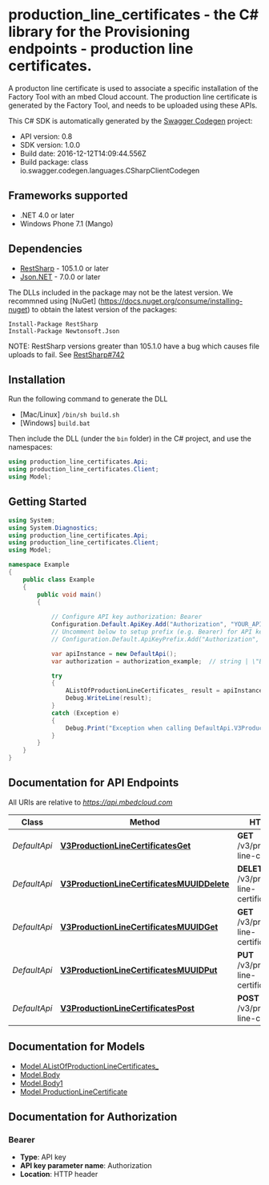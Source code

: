 # production_line_certificates - the C# library for the Provisioning endpoints - production line certificates.

A producton line certificate is used to associate a specific installation of the Factory Tool with an mbed Cloud account.  The production line certificate is generated by the Factory Tool, and needs to be uploaded using these APIs. 

This C# SDK is automatically generated by the [Swagger Codegen](https://github.com/swagger-api/swagger-codegen) project:

- API version: 0.8
- SDK version: 1.0.0
- Build date: 2016-12-12T14:09:44.556Z
- Build package: class io.swagger.codegen.languages.CSharpClientCodegen

## Frameworks supported
- .NET 4.0 or later
- Windows Phone 7.1 (Mango)

## Dependencies
- [RestSharp](https://www.nuget.org/packages/RestSharp) - 105.1.0 or later
- [Json.NET](https://www.nuget.org/packages/Newtonsoft.Json/) - 7.0.0 or later

The DLLs included in the package may not be the latest version. We recommned using [NuGet] (https://docs.nuget.org/consume/installing-nuget) to obtain the latest version of the packages:
```
Install-Package RestSharp
Install-Package Newtonsoft.Json
```

NOTE: RestSharp versions greater than 105.1.0 have a bug which causes file uploads to fail. See [RestSharp#742](https://github.com/restsharp/RestSharp/issues/742)

## Installation
Run the following command to generate the DLL
- [Mac/Linux] `/bin/sh build.sh`
- [Windows] `build.bat`

Then include the DLL (under the `bin` folder) in the C# project, and use the namespaces:
```csharp
using production_line_certificates.Api;
using production_line_certificates.Client;
using Model;
```

## Getting Started

```csharp
using System;
using System.Diagnostics;
using production_line_certificates.Api;
using production_line_certificates.Client;
using Model;

namespace Example
{
    public class Example
    {
        public void main()
        {
            
            // Configure API key authorization: Bearer
            Configuration.Default.ApiKey.Add("Authorization", "YOUR_API_KEY");
            // Uncomment below to setup prefix (e.g. Bearer) for API key, if needed
            // Configuration.Default.ApiKeyPrefix.Add("Authorization", "Bearer");

            var apiInstance = new DefaultApi();
            var authorization = authorization_example;  // string | \"Bearer\" followed by the reference token or API key.

            try
            {
                AListOfProductionLineCertificates_ result = apiInstance.V3ProductionLineCertificatesGet(authorization);
                Debug.WriteLine(result);
            }
            catch (Exception e)
            {
                Debug.Print("Exception when calling DefaultApi.V3ProductionLineCertificatesGet: " + e.Message );
            }
        }
    }
}
```

<a name="documentation-for-api-endpoints"></a>
## Documentation for API Endpoints

All URIs are relative to *https://api.mbedcloud.com*

Class | Method | HTTP request | Description
------------ | ------------- | ------------- | -------------
*DefaultApi* | [**V3ProductionLineCertificatesGet**](docs/DefaultApi.md#v3productionlinecertificatesget) | **GET** /v3/production-line-certificates | 
*DefaultApi* | [**V3ProductionLineCertificatesMUUIDDelete**](docs/DefaultApi.md#v3productionlinecertificatesmuuiddelete) | **DELETE** /v3/production-line-certificates/{mUUID} | 
*DefaultApi* | [**V3ProductionLineCertificatesMUUIDGet**](docs/DefaultApi.md#v3productionlinecertificatesmuuidget) | **GET** /v3/production-line-certificates/{mUUID} | 
*DefaultApi* | [**V3ProductionLineCertificatesMUUIDPut**](docs/DefaultApi.md#v3productionlinecertificatesmuuidput) | **PUT** /v3/production-line-certificates/{mUUID} | 
*DefaultApi* | [**V3ProductionLineCertificatesPost**](docs/DefaultApi.md#v3productionlinecertificatespost) | **POST** /v3/production-line-certificates | 


<a name="documentation-for-models"></a>
## Documentation for Models

 - [Model.AListOfProductionLineCertificates_](docs/AListOfProductionLineCertificates_.md)
 - [Model.Body](docs/Body.md)
 - [Model.Body1](docs/Body1.md)
 - [Model.ProductionLineCertificate](docs/ProductionLineCertificate.md)


## Documentation for Authorization

### Bearer

- **Type**: API key
- **API key parameter name**: Authorization
- **Location**: HTTP header

